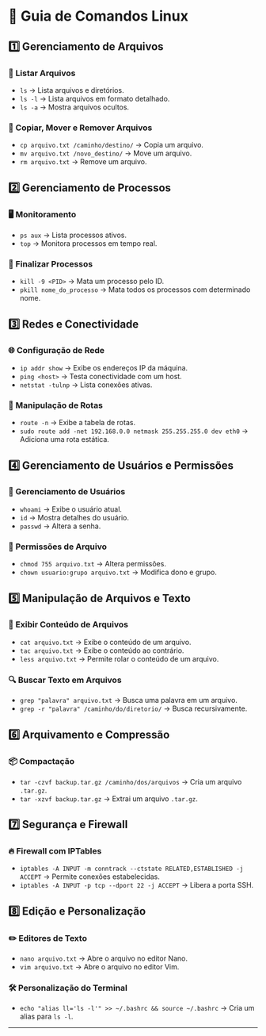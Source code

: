 # 📖 Guia de Comandos Linux

## 1️⃣ Gerenciamento de Arquivos

### 📂 Listar Arquivos
- `ls` → Lista arquivos e diretórios.
- `ls -l` → Lista arquivos em formato detalhado.
- `ls -a` → Mostra arquivos ocultos.

### 📂 Copiar, Mover e Remover Arquivos
- `cp arquivo.txt /caminho/destino/` → Copia um arquivo.
- `mv arquivo.txt /novo_destino/` → Move um arquivo.
- `rm arquivo.txt` → Remove um arquivo.

## 2️⃣ Gerenciamento de Processos

### 🖥️ Monitoramento
- `ps aux` → Lista processos ativos.
- `top` → Monitora processos em tempo real.

### 🔪 Finalizar Processos
- `kill -9 <PID>` → Mata um processo pelo ID.
- `pkill nome_do_processo` → Mata todos os processos com determinado nome.

## 3️⃣ Redes e Conectividade

### 🌐 Configuração de Rede
- `ip addr show` → Exibe os endereços IP da máquina.
- `ping <host>` → Testa conectividade com um host.
- `netstat -tulnp` → Lista conexões ativas.

### 📡 Manipulação de Rotas
- `route -n` → Exibe a tabela de rotas.
- `sudo route add -net 192.168.0.0 netmask 255.255.255.0 dev eth0` → Adiciona uma rota estática.

## 4️⃣ Gerenciamento de Usuários e Permissões

### 👤 Gerenciamento de Usuários
- `whoami` → Exibe o usuário atual.
- `id` → Mostra detalhes do usuário.
- `passwd` → Altera a senha.

### 🔑 Permissões de Arquivo
- `chmod 755 arquivo.txt` → Altera permissões.
- `chown usuario:grupo arquivo.txt` → Modifica dono e grupo.

## 5️⃣ Manipulação de Arquivos e Texto

### 📜 Exibir Conteúdo de Arquivos
- `cat arquivo.txt` → Exibe o conteúdo de um arquivo.
- `tac arquivo.txt` → Exibe o conteúdo ao contrário.
- `less arquivo.txt` → Permite rolar o conteúdo de um arquivo.

### 🔍 Buscar Texto em Arquivos
- `grep "palavra" arquivo.txt` → Busca uma palavra em um arquivo.
- `grep -r "palavra" /caminho/do/diretorio/` → Busca recursivamente.

## 6️⃣ Arquivamento e Compressão

### 📦 Compactação
- `tar -czvf backup.tar.gz /caminho/dos/arquivos` → Cria um arquivo `.tar.gz`.
- `tar -xzvf backup.tar.gz` → Extrai um arquivo `.tar.gz`.

## 7️⃣ Segurança e Firewall

### 🔥 Firewall com IPTables
- `iptables -A INPUT -m conntrack --ctstate RELATED,ESTABLISHED -j ACCEPT` → Permite conexões estabelecidas.
- `iptables -A INPUT -p tcp --dport 22 -j ACCEPT` → Libera a porta SSH.

## 8️⃣ Edição e Personalização

### ✏️ Editores de Texto
- `nano arquivo.txt` → Abre o arquivo no editor Nano.
- `vim arquivo.txt` → Abre o arquivo no editor Vim.

### 🛠️ Personalização do Terminal
- `echo "alias ll='ls -l'" >> ~/.bashrc && source ~/.bashrc` → Cria um alias para `ls -l`.

---